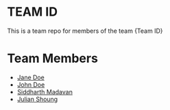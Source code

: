 # TEAM ID
This is a team repo for members of the team {Team ID}

# Team Members
* [Jane Doe](members/janeDoe.md)
* [John Doe](members/johnDoe.md)
* [Siddharth Madavan](members/johnDoe.md)
* [Julian Shoung](members/julianShoung.md)
